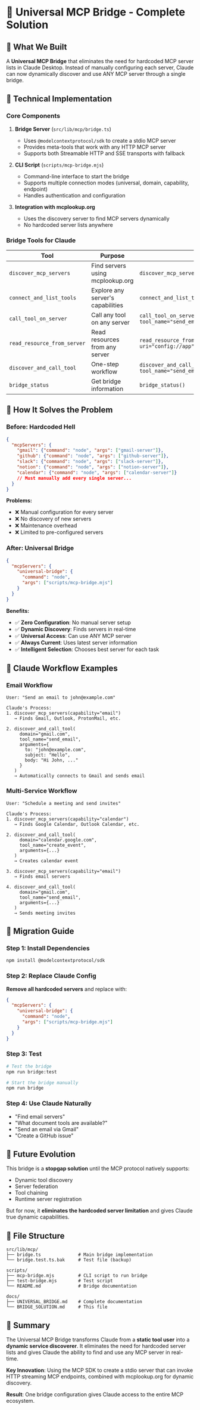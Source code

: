 # 🌉 Universal MCP Bridge - Complete Solution

## 🎯 **What We Built**

A **Universal MCP Bridge** that eliminates the need for hardcoded MCP server lists in Claude Desktop. Instead of manually configuring each server, Claude can now dynamically discover and use ANY MCP server through a single bridge.

## 🔧 **Technical Implementation**

### **Core Components**

1. **Bridge Server** (`src/lib/mcp/bridge.ts`)
   - Uses `@modelcontextprotocol/sdk` to create a stdio MCP server
   - Provides meta-tools that work with any HTTP MCP server
   - Supports both Streamable HTTP and SSE transports with fallback

2. **CLI Script** (`scripts/mcp-bridge.mjs`)
   - Command-line interface to start the bridge
   - Supports multiple connection modes (universal, domain, capability, endpoint)
   - Handles authentication and configuration

3. **Integration with mcplookup.org**
   - Uses the discovery server to find MCP servers dynamically
   - No hardcoded server lists anywhere

### **Bridge Tools for Claude**

| Tool | Purpose | Example Usage |
|------|---------|---------------|
| `discover_mcp_servers` | Find servers using mcplookup.org | `discover_mcp_servers(capability="email")` |
| `connect_and_list_tools` | Explore any server's capabilities | `connect_and_list_tools(endpoint="https://gmail.com/mcp")` |
| `call_tool_on_server` | Call any tool on any server | `call_tool_on_server(endpoint="...", tool_name="send_email")` |
| `read_resource_from_server` | Read resources from any server | `read_resource_from_server(endpoint="...", uri="config://app")` |
| `discover_and_call_tool` | One-step workflow | `discover_and_call_tool(domain="gmail.com", tool_name="send_email")` |
| `bridge_status` | Get bridge information | `bridge_status()` |

## 🚀 **How It Solves the Problem**

### **Before: Hardcoded Hell**
```json
{
  "mcpServers": {
    "gmail": {"command": "node", "args": ["gmail-server"]},
    "github": {"command": "node", "args": ["github-server"]},
    "slack": {"command": "node", "args": ["slack-server"]},
    "notion": {"command": "node", "args": ["notion-server"]},
    "calendar": {"command": "node", "args": ["calendar-server"]}
    // Must manually add every single server...
  }
}
```

**Problems:**
- ❌ Manual configuration for every server
- ❌ No discovery of new servers
- ❌ Maintenance overhead
- ❌ Limited to pre-configured servers

### **After: Universal Bridge**
```json
{
  "mcpServers": {
    "universal-bridge": {
      "command": "node",
      "args": ["scripts/mcp-bridge.mjs"]
    }
  }
}
```

**Benefits:**
- ✅ **Zero Configuration**: No manual server setup
- ✅ **Dynamic Discovery**: Finds servers in real-time
- ✅ **Universal Access**: Can use ANY MCP server
- ✅ **Always Current**: Uses latest server information
- ✅ **Intelligent Selection**: Chooses best server for each task

## 🎯 **Claude Workflow Examples**

### **Email Workflow**
```
User: "Send an email to john@example.com"

Claude's Process:
1. discover_mcp_servers(capability="email")
   → Finds Gmail, Outlook, ProtonMail, etc.

2. discover_and_call_tool(
     domain="gmail.com",
     tool_name="send_email", 
     arguments={
       to: "john@example.com",
       subject: "Hello",
       body: "Hi John, ..."
     }
   )
   → Automatically connects to Gmail and sends email
```

### **Multi-Service Workflow**
```
User: "Schedule a meeting and send invites"

Claude's Process:
1. discover_mcp_servers(capability="calendar")
   → Finds Google Calendar, Outlook Calendar, etc.

2. discover_and_call_tool(
     domain="calendar.google.com",
     tool_name="create_event",
     arguments={...}
   )
   → Creates calendar event

3. discover_mcp_servers(capability="email")
   → Finds email servers

4. discover_and_call_tool(
     domain="gmail.com",
     tool_name="send_email",
     arguments={...}
   )
   → Sends meeting invites
```

## 🔄 **Migration Guide**

### **Step 1: Install Dependencies**
```bash
npm install @modelcontextprotocol/sdk
```

### **Step 2: Replace Claude Config**
**Remove all hardcoded servers** and replace with:
```json
{
  "mcpServers": {
    "universal-bridge": {
      "command": "node",
      "args": ["scripts/mcp-bridge.mjs"]
    }
  }
}
```

### **Step 3: Test**
```bash
# Test the bridge
npm run bridge:test

# Start the bridge manually
npm run bridge
```

### **Step 4: Use Claude Naturally**
- "Find email servers"
- "What document tools are available?"
- "Send an email via Gmail"
- "Create a GitHub issue"

## 🔮 **Future Evolution**

This bridge is a **stopgap solution** until the MCP protocol natively supports:
- Dynamic tool discovery
- Server federation
- Tool chaining
- Runtime server registration

But for now, it **eliminates the hardcoded server limitation** and gives Claude true dynamic capabilities.

## 📁 **File Structure**

```
src/lib/mcp/
├── bridge.ts              # Main bridge implementation
└── bridge.test.ts.bak     # Test file (backup)

scripts/
├── mcp-bridge.mjs         # CLI script to run bridge
├── test-bridge.mjs        # Test script
└── README.md              # Bridge documentation

docs/
├── UNIVERSAL_BRIDGE.md    # Complete documentation
└── BRIDGE_SOLUTION.md     # This file
```

## 🎉 **Summary**

The Universal MCP Bridge transforms Claude from a **static tool user** into a **dynamic service discoverer**. It eliminates the need for hardcoded server lists and gives Claude the ability to find and use any MCP server in real-time.

**Key Innovation**: Using the MCP SDK to create a stdio server that can invoke HTTP streaming MCP endpoints, combined with mcplookup.org for dynamic discovery.

**Result**: One bridge configuration gives Claude access to the entire MCP ecosystem.
